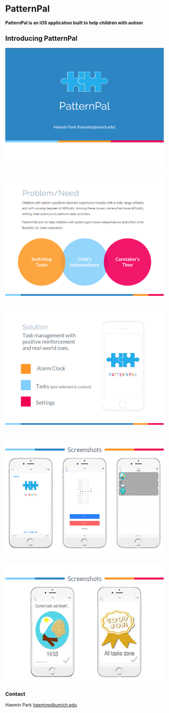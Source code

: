# PatternPal

**PatternPal is an iOS application built to help children with autism**

## Introducing PatternPal
![alt tag](https://github.com/haeminn/Pattern-Pal/blob/master/p1.png)
##
![alt tag](https://github.com/haeminn/Pattern-Pal/blob/master/p2.png)
##
![alt tag](https://github.com/haeminn/Pattern-Pal/blob/master/p3.png)
##
![alt tag](https://github.com/haeminn/Pattern-Pal/blob/master/p4.png)
##
![alt tag](https://github.com/haeminn/Pattern-Pal/blob/master/p5.png)



### Contact
Haemin Park haeminp@umich.edu



